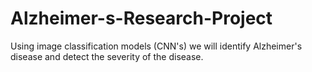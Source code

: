 # Alzheimer-s-Research-Project
Using image classification models (CNN's) we will identify Alzheimer's disease and detect the severity of the disease.
